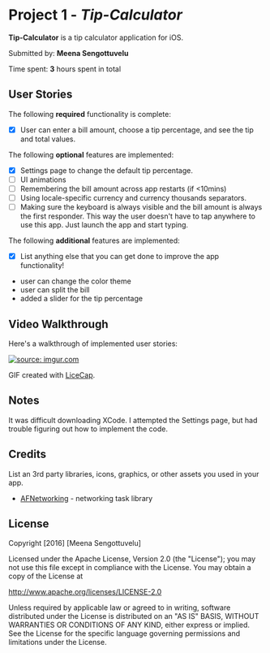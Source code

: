 # Project 1 - *Tip-Calculator*

**Tip-Calculator** is a tip calculator application for iOS.

Submitted by: **Meena Sengottuvelu**

Time spent: **3** hours spent in total

## User Stories

The following **required** functionality is complete:

* [x] User can enter a bill amount, choose a tip percentage, and see the tip and total values.

The following **optional** features are implemented:
* [x] Settings page to change the default tip percentage.
* [ ] UI animations
* [ ] Remembering the bill amount across app restarts (if <10mins)
* [ ] Using locale-specific currency and currency thousands separators.
* [ ] Making sure the keyboard is always visible and the bill amount is always the first responder. This way the user doesn't have to tap anywhere to use this app. Just launch the app and start typing.

The following **additional** features are implemented:

- [x] List anything else that you can get done to improve the app functionality!
- user can change the color theme
- user can split the bill
- added a slider for the tip percentage

## Video Walkthrough

Here's a walkthrough of implemented user stories:

<a href="http://imgur.com/84AQJ6i"><img src="http://imgur.com/84AQJ6i.gif" title="source: imgur.com" /></a>

GIF created with [LiceCap](http://www.cockos.com/licecap/).

## Notes

It was difficult downloading XCode.
I attempted the Settings page, but had trouble figuring out how to implement the code.

## Credits

List an 3rd party libraries, icons, graphics, or other assets you used in your app.

- [AFNetworking](https://github.com/AFNetworking/AFNetworking) - networking task library

## License

Copyright [2016] [Meena Sengottuvelu]

Licensed under the Apache License, Version 2.0 (the "License");
you may not use this file except in compliance with the License.
You may obtain a copy of the License at

http://www.apache.org/licenses/LICENSE-2.0

Unless required by applicable law or agreed to in writing, software
distributed under the License is distributed on an "AS IS" BASIS,
WITHOUT WARRANTIES OR CONDITIONS OF ANY KIND, either express or implied.
See the License for the specific language governing permissions and
limitations under the License.

